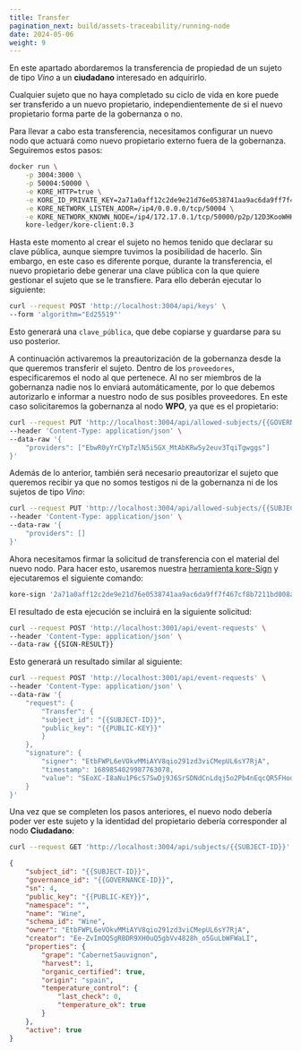 ```yaml
---
title: Transfer
pagination_next: build/assets-traceability/running-node
date: 2024-05-06
weight: 9
---
```

En este apartado abordaremos la transferencia de propiedad de un sujeto de tipo *Vino* a un **ciudadano** interesado en adquirirlo.

Cualquier sujeto que no haya completado su ciclo de vida en kore puede ser transferido a un nuevo propietario, independientemente de si el nuevo propietario forma parte de la gobernanza o no.

Para llevar a cabo esta transferencia, necesitamos configurar un nuevo nodo que actuará como nuevo propietario externo fuera de la gobernanza. Seguiremos estos pasos:

```bash
docker run \
    -p 3004:3000 \
    -p 50004:50000 \
    -e KORE_HTTP=true \
    -e KORE_ID_PRIVATE_KEY=2a71a0aff12c2de9e21d76e0538741aa9ac6da9ff7f467cf8b7211bd008a3198 \
    -e KORE_NETWORK_LISTEN_ADDR=/ip4/0.0.0.0/tcp/50004 \
    -e KORE_NETWORK_KNOWN_NODE=/ip4/172.17.0.1/tcp/50000/p2p/12D3KooWHHjN5vKSKeCWiBG3gHaDRDp6YzsEgu9iTesYqrWxAgFk \
    kore-ledger/kore-client:0.3
```

Hasta este momento al crear el sujeto no hemos tenido que declarar su clave pública, aunque siempre tuvimos la posibilidad de hacerlo. Sin embargo, en este caso es diferente porque, durante la transferencia, el nuevo propietario debe generar una clave pública con la que quiere gestionar el sujeto que se le transfiere. Para ello deberán ejecutar lo siguiente:

```bash
curl --request POST 'http://localhost:3004/api/keys' \
--form 'algorithm="Ed25519"'
```

Esto generará una `clave_pública`, que debe copiarse y guardarse para su uso posterior.

A continuación activaremos la preautorización de la gobernanza desde la que queremos transferir el sujeto. Dentro de los `proveedores`, especificaremos el nodo al que pertenece. Al no ser miembros de la gobernanza nadie nos lo enviará automáticamente, por lo que debemos autorizarlo e informar a nuestro nodo de sus posibles proveedores. En este caso solicitaremos la gobernanza al nodo **WPO**, ya que es el propietario:

```bash
curl --request PUT 'http://localhost:3004/api/allowed-subjects/{{GOVERNANCE-ID}}' \
--header 'Content-Type: application/json' \
--data-raw '{
    "providers": ["EbwR0yYrCYpTzlN5i5GX_MtAbKRw5y2euv3TqiTgwggs"]
}'
```

Además de lo anterior, también será necesario preautorizar el sujeto que queremos recibir ya que no somos testigos ni de la gobernanza ni de los sujetos de tipo *Vino*:

```bash
curl --request PUT 'http://localhost:3004/api/allowed-subjects/{{SUBJECT-ID}}' \
--header 'Content-Type: application/json' \
--data-raw '{
    "providers": []
}'
```

Ahora necesitamos firmar la solicitud de transferencia con el material del nuevo nodo. Para hacer esto, usaremos nuestra [herramienta kore-Sign](../../../docs/learn/tools/_index.md#kore-sign) y ejecutaremos el siguiente comando:

```bash
kore-sign '2a71a0aff12c2de9e21d76e0538741aa9ac6da9ff7f467cf8b7211bd008a3198' '{"Transfer":{"subject_id":"{{SUBJECT-ID}}","public_key":"{{PUBLIC-KEY}}"}}'
```

El resultado de esta ejecución se incluirá en la siguiente solicitud:

```bash
curl --request POST 'http://localhost:3001/api/event-requests' \
--header 'Content-Type: application/json' \
--data-raw {{SIGN-RESULT}}
```

Esto generará un resultado similar al siguiente:

```bash
curl --request POST 'http://localhost:3001/api/event-requests' \
--header 'Content-Type: application/json' \
--data-raw '{
    "request": {
        "Transfer": {
        "subject_id": "{{SUBJECT-ID}}",
        "public_key": "{{PUBLIC-KEY}}"
        }
    },
    "signature": {
        "signer": "EtbFWPL6eVOkvMMiAYV8qio291zd3viCMepUL6sY7RjA",
        "timestamp": 1689854029987763078,
        "value": "SEoXC-I8aNu1P6cS7SwDj9J6SrSDNdCnLdqj5o2Pb4nEqcQR5FHooO5qHwuQUd9FQPLWmHZ_3D2uNEzxRMSGYlCQ"
    }
}'
```

Una vez que se completen los pasos anteriores, el nuevo nodo debería poder ver este sujeto y la identidad del propietario debería corresponder al nodo **Ciudadano**:

```bash
curl --request GET 'http://localhost:3004/api/subjects/{{SUBJECT-ID}}'
```

```json
{
    "subject_id": "{{SUBJECT-ID}}",
    "governance_id": "{{GOVERNANCE-ID}}",
    "sn": 4,
    "public_key": "{{PUBLIC-KEY}}",
    "namespace": "",
    "name": "Wine",
    "schema_id": "Wine",
    "owner": "EtbFWPL6eVOkvMMiAYV8qio291zd3viCMepUL6sY7RjA",
    "creator": "Ee-ZvImOQSgRBDR9XH0uQ5gbVv4828h_o5GuLbWFWaLI",
    "properties": {
        "grape": "CabernetSauvignon",
        "harvest": 1,
        "organic_certified": true,
        "origin": "spain",
        "temperature_control": {
            "last_check": 0,
            "temperature_ok": true
        }
    },
    "active": true
}
```